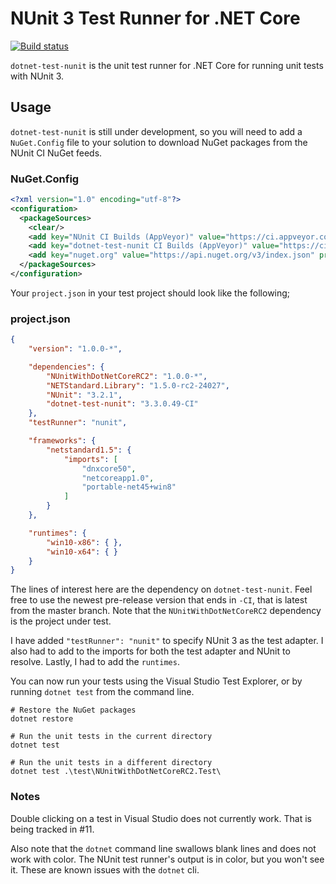 # NUnit 3 Test Runner for .NET Core

[![Build status](https://ci.appveyor.com/api/projects/status/yg7dawcy1106g1li/branch/master?svg=true)](https://ci.appveyor.com/project/CharliePoole/dotnet-test-nunit/branch/master)

`dotnet-test-nunit` is the unit test runner for .NET Core for running unit tests with NUnit 3.

## Usage

`dotnet-test-nunit` is still under development, so you will need to add a `NuGet.Config` file to your solution to download NuGet packages from the NUnit CI NuGet feeds.

### NuGet.Config

```xml
<?xml version="1.0" encoding="utf-8"?>
<configuration>
  <packageSources>
    <clear/>
    <add key="NUnit CI Builds (AppVeyor)" value="https://ci.appveyor.com/nuget/nunit" />
    <add key="dotnet-test-nunit CI Builds (AppVeyor)" value="https://ci.appveyor.com/nuget/dotnet-test-nunit" />
    <add key="nuget.org" value="https://api.nuget.org/v3/index.json" protocolVersion="3" />
  </packageSources>
</configuration>
```

Your `project.json` in your test project should look like the following;

### project.json

```json
{
    "version": "1.0.0-*",

    "dependencies": {
        "NUnitWithDotNetCoreRC2": "1.0.0-*",
        "NETStandard.Library": "1.5.0-rc2-24027",
        "NUnit": "3.2.1",
        "dotnet-test-nunit": "3.3.0.49-CI"
    },
    "testRunner": "nunit",

    "frameworks": {
        "netstandard1.5": {
            "imports": [
                "dnxcore50",
                "netcoreapp1.0",
                "portable-net45+win8"
            ]
        }
    },

    "runtimes": {
        "win10-x86": { },
        "win10-x64": { }
    }
}
```

The lines of interest here are the dependency on `dotnet-test-nunit`. Feel free to use the newest pre-release version that ends in `-CI`, that is latest from the master branch. Note that the `NUnitWithDotNetCoreRC2` dependency is the project under test.

I have added `"testRunner": "nunit"` to specify NUnit 3 as the test adapter. I also had to add to the imports for both the test adapter and NUnit to resolve. Lastly, I had to add the `runtimes`.

You can now run your tests using the Visual Studio Test Explorer, or by running `dotnet test` from the command line.

```
# Restore the NuGet packages
dotnet restore

# Run the unit tests in the current directory
dotnet test

# Run the unit tests in a different directory
dotnet test .\test\NUnitWithDotNetCoreRC2.Test\
```

### Notes

Double clicking on a test in Visual Studio does not currently work. That is being tracked in #11.

Also note that the `dotnet` command line swallows blank lines and does not work with color.
The NUnit test runner's output is in color, but you won't see it. These are known issues with the `dotnet` cli.